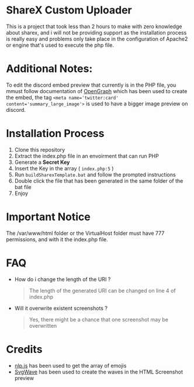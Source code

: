 # **ShareX Custom Uploader**
 This is a project that took less than 2 hours to make with zero knowledge about sharex, and i will not be providing support as the installation process is really easy and problems only take place in the configuration of  Apache2 or  engine that's used to execute the php file.

# Additional Notes: 

To edit the discord embed preview that currently is in the PHP file, you mmust follow documentation of [OpenGraph](https://ogp.me/) which has been used to create the embed, the tag ```<meta name='twitter:card' content='summary_large_image'>``` is used to have a bigger image preview on discord.

# Installation Process

1. Clone this repository
2. Extract the index.php file in an envoirment that can run PHP
3. Generate a **Secret Key**
4. Insert the Key in the array ( `index.php:5` )
5. Run `buildSharexTemplate.bat` and follow the prompted instructions
6. Double click the file that has been generated in the same folder of the bat file
7. Enjoy

# **Important Notice**

The /var/www/html folder or the VirtualHost folder must have 777 permissions, and with it the index.php file.

# FAQ

* How do i change the length of the URI ?
    > The length of the generated URI can be changed on line 4 of index.php
* Will it overwrite existent screenshots ?
    > Yes, there might be a chance that one screenshot may be overwritten

# Credits

* [nlp.js](https://github.com/axa-group/nlp.js) has been used to get the array of emojis
* [SvgWave](https://svgwave.in/) has been used to create the waves in the HTML Screenshot preview
